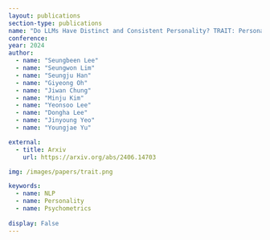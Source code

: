 ```yaml
---
layout: publications
section-type: publications
name: "Do LLMs Have Distinct and Consistent Personality? TRAIT: Personality Testset designed for LLMs with Psychometrics"
conference: 
year: 2024
author:
  - name: "Seungbeen Lee"
  - name: "Seungwon Lim"
  - name: "Seungju Han"
  - name: "Giyeong Oh"
  - name: "Jiwan Chung"
  - name: "Minju Kim"
  - name: "Yeonsoo Lee"
  - name: "Dongha Lee"
  - name: "Jinyoung Yeo"
  - name: "Youngjae Yu"

external:
  - title: Arxiv
    url: https://arxiv.org/abs/2406.14703

img: /images/papers/trait.png

keywords:
  - name: NLP
  - name: Personality
  - name: Psychometrics
  
display: False
---
```

